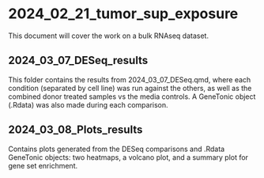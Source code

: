 # 2024_02_21_tumor_sup_exposure

This document will cover the work on a bulk RNAseq dataset.

## 2024_03_07_DESeq_results

This folder contains the results from 2024_03_07_DESeq.qmd, where each condition (separated by cell line) was run against the others, as well as the combined donor treated samples vs the media controls. A GeneTonic object (.Rdata) was also made during each comparison.

## 2024_03_08_Plots_results

Contains plots generated from the DESeq comparisons and .Rdata GeneTonic objects: two heatmaps, a volcano plot, and a summary plot for gene set enrichment.
